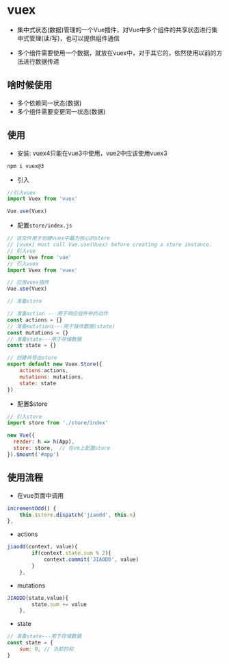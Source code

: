# vuex
- 集中式状态(数据)管理的一个Vue插件，对Vue中多个组件的共享状态进行集中式管理(读/写)，也可以提供组件通信

- 多个组件需要使用一个数据，就放在vuex中，对于其它的，依然使用以前的方法进行数据传递

## 啥时候使用
- 多个依赖同一状态(数据)
- 多个组件需要变更同一状态(数据)


## 使用
- 安装: vuex4只能在vue3中使用，vue2中应该使用vuex3
```shell
npm i vuex@3
```

- 引入
```js
//引入vuex
import Vuex from 'vuex'

Vue.use(Vuex)
```

- 配置`store/index.js`
```js
// 该文件用于创建vuex中最为核心的store
// [vuex] must call Vue.use(Vuex) before creating a store instance.
// 引入vue
import Vue from 'vue'
// 引入vuex
import Vuex from 'vuex'

// 应用vuex插件
Vue.use(Vuex)

// 准备store

// 准备action -- 用于响应组件中的动作
const actions = {}
// 准备mutations---用于操作数据(state)
const mutations = {}
// 准备state---用于存储数据
const state = {}

// 创建并导出store
export default new Vuex.Store({
    actions:actions,
    mutations: mutations,
    state: state
})
```

- 配置$store
```js
// 引入store
import store from './store/index'

new Vue({
  render: h => h(App),
  store: store,  // 在vm上配置store
}).$mount('#app')
```

## 使用流程
- 在vue页面中调用
```js
incrementOdd() {
    this.$store.dispatch('jiaodd', this.n)
},
```

- actions
```js
jiaodd(context, value){
        if(context.state.sum % 2){
            context.commit('JIAODD', value)
        }
    },
```

- mutations
```js
JIAODD(state,value){
        state.sum += value
    },
```

- state
```js
// 准备state---用于存储数据
const state = {
    sum: 0, // 当前的和
}
```